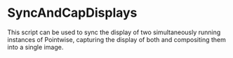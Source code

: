 # SyncAndCapDisplays

This script can be used to sync the display of two simultaneously running instances of Pointwise, capturing the display of both and compositing them into a single image.